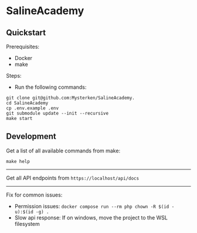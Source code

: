 # SalineAcademy

## Quickstart
 
Prerequisites:
  - Docker
  - make

Steps:
  - Run the following commands:

```shell
git clone git@github.com:Mysterken/SalineAcademy.
cd SalineAcademy
cp .env.example .env
git submodule update --init --recursive
make start
```

## Development

Get a list of all available commands from make:

```shell
make help
```

---
Get all API endpoints from `https://localhost/api/docs`

---
Fix for common issues:

  - Permission issues: `docker compose run --rm php chown -R $(id -u):$(id -g) .`
  - Slow api response: If on windows, move the project to the WSL filesystem
